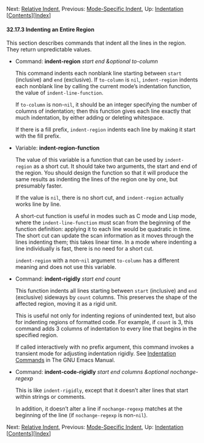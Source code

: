 <!-- This is the GNU Emacs Lisp Reference Manual
corresponding to Emacs version 27.2.

Copyright (C) 1990-1996, 1998-2021 Free Software Foundation,
Inc.

Permission is granted to copy, distribute and/or modify this document
under the terms of the GNU Free Documentation License, Version 1.3 or
any later version published by the Free Software Foundation; with the
Invariant Sections being "GNU General Public License," with the
Front-Cover Texts being "A GNU Manual," and with the Back-Cover
Texts as in (a) below.  A copy of the license is included in the
section entitled "GNU Free Documentation License."

(a) The FSF's Back-Cover Text is: "You have the freedom to copy and
modify this GNU manual.  Buying copies from the FSF supports it in
developing GNU and promoting software freedom." -->

<!-- Created by GNU Texinfo 6.7, http://www.gnu.org/software/texinfo/ -->

Next: [Relative Indent](Relative-Indent.html), Previous: [Mode-Specific Indent](Mode_002dSpecific-Indent.html), Up: [Indentation](Indentation.html)   \[[Contents](index.html#SEC_Contents "Table of contents")]\[[Index](Index.html "Index")]

#### 32.17.3 Indenting an Entire Region

This section describes commands that indent all the lines in the region. They return unpredictable values.

*   Command: **indent-region** *start end \&optional to-column*

    This command indents each nonblank line starting between `start` (inclusive) and `end` (exclusive). If `to-column` is `nil`, `indent-region` indents each nonblank line by calling the current mode’s indentation function, the value of `indent-line-function`.

    If `to-column` is non-`nil`, it should be an integer specifying the number of columns of indentation; then this function gives each line exactly that much indentation, by either adding or deleting whitespace.

    If there is a fill prefix, `indent-region` indents each line by making it start with the fill prefix.

<!---->

*   Variable: **indent-region-function**

    The value of this variable is a function that can be used by `indent-region` as a short cut. It should take two arguments, the start and end of the region. You should design the function so that it will produce the same results as indenting the lines of the region one by one, but presumably faster.

    If the value is `nil`, there is no short cut, and `indent-region` actually works line by line.

    A short-cut function is useful in modes such as C mode and Lisp mode, where the `indent-line-function` must scan from the beginning of the function definition: applying it to each line would be quadratic in time. The short cut can update the scan information as it moves through the lines indenting them; this takes linear time. In a mode where indenting a line individually is fast, there is no need for a short cut.

    `indent-region` with a non-`nil` argument `to-column` has a different meaning and does not use this variable.

<!---->

*   Command: **indent-rigidly** *start end count*

    This function indents all lines starting between `start` (inclusive) and `end` (exclusive) sideways by `count` columns. This preserves the shape of the affected region, moving it as a rigid unit.

    This is useful not only for indenting regions of unindented text, but also for indenting regions of formatted code. For example, if `count` is 3, this command adds 3 columns of indentation to every line that begins in the specified region.

    If called interactively with no prefix argument, this command invokes a transient mode for adjusting indentation rigidly. See [Indentation Commands](https://www.gnu.org/software/emacs/manual/html_node/emacs/Indentation-Commands.html#Indentation-Commands) in The GNU Emacs Manual.

<!---->

*   Command: **indent-code-rigidly** *start end columns \&optional nochange-regexp*

    This is like `indent-rigidly`, except that it doesn’t alter lines that start within strings or comments.

    In addition, it doesn’t alter a line if `nochange-regexp` matches at the beginning of the line (if `nochange-regexp` is non-`nil`).

Next: [Relative Indent](Relative-Indent.html), Previous: [Mode-Specific Indent](Mode_002dSpecific-Indent.html), Up: [Indentation](Indentation.html)   \[[Contents](index.html#SEC_Contents "Table of contents")]\[[Index](Index.html "Index")]
